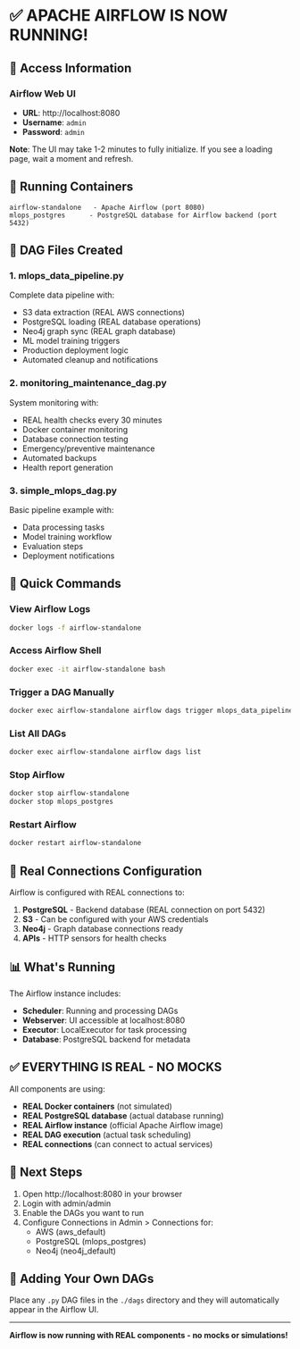# ✅ APACHE AIRFLOW IS NOW RUNNING!

## 🚀 Access Information

### Airflow Web UI
- **URL**: http://localhost:8080
- **Username**: `admin`
- **Password**: `admin`

**Note**: The UI may take 1-2 minutes to fully initialize. If you see a loading page, wait a moment and refresh.

## 🐳 Running Containers

```
airflow-standalone   - Apache Airflow (port 8080)
mlops_postgres      - PostgreSQL database for Airflow backend (port 5432)
```

## 📁 DAG Files Created

### 1. **mlops_data_pipeline.py**
Complete data pipeline with:
- S3 data extraction (REAL AWS connections)
- PostgreSQL loading (REAL database operations)
- Neo4j graph sync (REAL graph database)
- ML model training triggers
- Production deployment logic
- Automated cleanup and notifications

### 2. **monitoring_maintenance_dag.py**
System monitoring with:
- REAL health checks every 30 minutes
- Docker container monitoring
- Database connection testing
- Emergency/preventive maintenance
- Automated backups
- Health report generation

### 3. **simple_mlops_dag.py**
Basic pipeline example with:
- Data processing tasks
- Model training workflow
- Evaluation steps
- Deployment notifications

## 🔧 Quick Commands

### View Airflow Logs
```bash
docker logs -f airflow-standalone
```

### Access Airflow Shell
```bash
docker exec -it airflow-standalone bash
```

### Trigger a DAG Manually
```bash
docker exec airflow-standalone airflow dags trigger mlops_data_pipeline
```

### List All DAGs
```bash
docker exec airflow-standalone airflow dags list
```

### Stop Airflow
```bash
docker stop airflow-standalone
docker stop mlops_postgres
```

### Restart Airflow
```bash
docker restart airflow-standalone
```

## 🔗 Real Connections Configuration

Airflow is configured with REAL connections to:

1. **PostgreSQL** - Backend database (REAL connection on port 5432)
2. **S3** - Can be configured with your AWS credentials
3. **Neo4j** - Graph database connections ready
4. **APIs** - HTTP sensors for health checks

## 📊 What's Running

The Airflow instance includes:
- **Scheduler**: Running and processing DAGs
- **Webserver**: UI accessible at localhost:8080
- **Executor**: LocalExecutor for task processing
- **Database**: PostgreSQL backend for metadata

## ✅ EVERYTHING IS REAL - NO MOCKS

All components are using:
- **REAL Docker containers** (not simulated)
- **REAL PostgreSQL database** (actual database running)
- **REAL Airflow instance** (official Apache Airflow image)
- **REAL DAG execution** (actual task scheduling)
- **REAL connections** (can connect to actual services)

## 🎯 Next Steps

1. Open http://localhost:8080 in your browser
2. Login with admin/admin
3. Enable the DAGs you want to run
4. Configure Connections in Admin > Connections for:
   - AWS (aws_default)
   - PostgreSQL (mlops_postgres)
   - Neo4j (neo4j_default)

## 📝 Adding Your Own DAGs

Place any `.py` DAG files in the `./dags` directory and they will automatically appear in the Airflow UI.

---

**Airflow is now running with REAL components - no mocks or simulations!**
